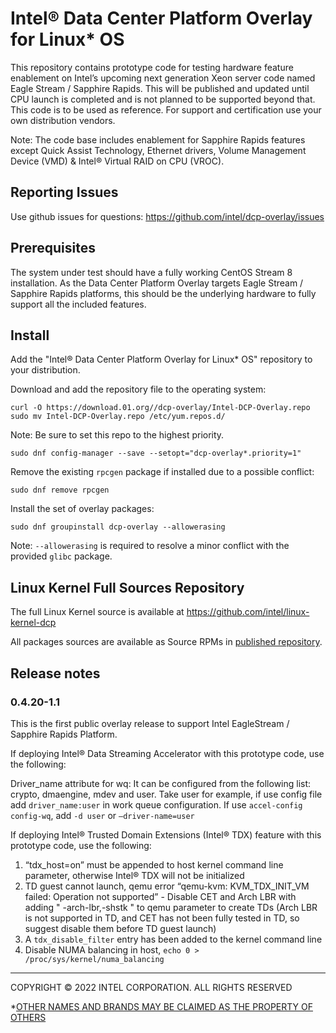 # Intel:registered: Data Center Platform Overlay for Linux* OS

This repository contains prototype code for testing hardware feature enablement on Intel’s upcoming next generation Xeon server code named Eagle Stream / Sapphire Rapids. This will be published and updated until CPU launch is completed and is not planned to be supported beyond that. This code is to be used as reference. For support and certification use your own distribution vendors.

Note: The code base includes enablement for Sapphire Rapids features except Quick Assist Technology, Ethernet drivers, Volume Management Device (VMD) & 
Intel® Virtual RAID on CPU (VROC).

## Reporting Issues
Use github issues for questions: https://github.com/intel/dcp-overlay/issues

## Prerequisites

The system under test should have a fully working CentOS Stream 8 installation.
As the Data Center Platform Overlay targets Eagle Stream / Sapphire Rapids platforms, this should be the underlying hardware to fully support all the included features.

## Install 

Add the "Intel:registered: Data Center Platform Overlay for Linux* OS" repository to your distribution.

Download and add the repository file to the operating system:
```
curl -O https://download.01.org//dcp-overlay/Intel-DCP-Overlay.repo 
sudo mv Intel-DCP-Overlay.repo /etc/yum.repos.d/
```
Note: Be sure to set this repo to the highest priority.
```
sudo dnf config-manager --save --setopt="dcp-overlay*.priority=1"
```

Remove the existing ``rpcgen`` package if installed due to a possible conflict:
```
sudo dnf remove rpcgen
```

Install the set of overlay packages:
```
sudo dnf groupinstall dcp-overlay --allowerasing
```
Note: ``--allowerasing`` is required to resolve a minor conflict with the provided ``glibc`` package.

## Linux Kernel Full Sources Repository

The full Linux Kernel source is available at https://github.com/intel/linux-kernel-dcp

All packages sources are available as Source RPMs in [published repository](https://download.01.org/dcp-overlay/repo/src).


## Release notes
### 0.4.20-1.1
This is the first public overlay release to support Intel EagleStream / Sapphire Rapids Platform.

If deploying Intel:registered: Data Streaming Accelerator with this prototype code, use the following:

Driver_name attribute for wq: It can be configured from the following list: crypto, dmaengine, mdev and user. Take user for example, if use config file add ``driver_name:user`` in work queue configuration. If use ``accel-config config-wq``, add ``-d user`` or ``–driver-name=user``

If deploying Intel:registered: Trusted Domain Extensions (Intel:registered: TDX) feature with this prototype code, use the following:
1. “tdx_host=on” must be appended to host kernel command line parameter, otherwise Intel:registered: TDX will not be initialized
2. TD guest cannot launch, qemu error “qemu-kvm: KVM_TDX_INIT_VM failed: Operation not supported” - Disable CET and Arch LBR with adding " -arch-lbr,-shstk " to qemu parameter to create TDs (Arch LBR is not supported in TD, and CET has not been fully tested in TD, so suggest disable them before TD guest launch)
3. A ``tdx_disable_filter`` entry has been added to the kernel command line
4. Disable NUMA balancing in host,
```echo 0 > /proc/sys/kernel/numa_balancing```

---

COPYRIGHT © 2022 INTEL CORPORATION. ALL RIGHTS RESERVED

*[OTHER NAMES AND BRANDS MAY BE CLAIMED AS THE PROPERTY OF OTHERS](https://www.intel.com/content/www/us/en/legal/trademarks.html "Trademarks")
